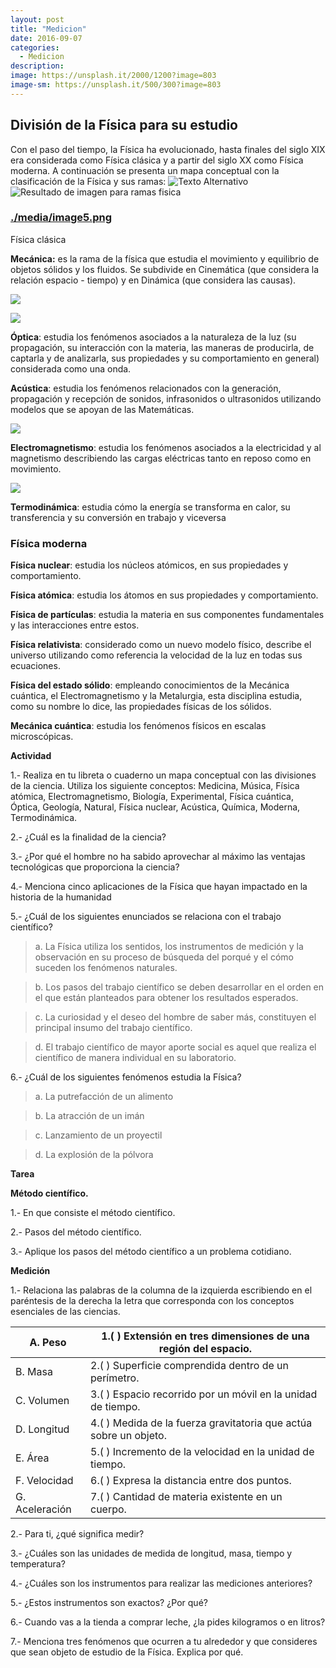 ```yaml
---
layout: post
title: "Medicion"
date: 2016-09-07
categories:
  - Medicion
description: 
image: https://unsplash.it/2000/1200?image=803
image-sm: https://unsplash.it/500/300?image=803
---
```

División de la Física para su estudio
-------------------------------------

Con el paso del tiempo, la Física ha evolucionado, hasta finales del siglo XIX
era considerada como Física clásica y a partir del siglo XX como Física moderna.
A continuación se presenta un mapa conceptual con la clasificación de la Física
y sus ramas:
![Texto Alternativo](./media/e0d62fe2a75a0075eb36d9f2c9339242.png "Título Opcional")
![Resultado de imagen para ramas fisica](media/e0d62fe2a75a0075eb36d9f2c9339242.png)

### [./media/image5.png](./media/image5.png)

Física clásica

**Mecánica:** es la rama de la física que estudia el movimiento y equilibrio de
objetos sólidos y los fluidos. Se subdivide en Cinemática (que considera la
relación espacio - tiempo) y en Dinámica (que considera las causas).

![](media/1c0dfaf9fa313a7398b1bc6a434159d8.png)

![](media/10a3fdb19540d0f0afbc60244a53bba9.png)

**Óptica**: estudia los fenómenos asociados a la naturaleza de la luz (su
propagación, su interacción con la materia, las maneras de producirla, de
captarla y de analizarla, sus propiedades y su comportamiento en general)
considerada como una onda.

**Acústica**: estudia los fenómenos relacionados con la generación, propagación
y recepción de sonidos, infrasonidos o ultrasonidos utilizando modelos que se
apoyan de las Matemáticas.

![](media/ad45df67ada4be999550ba98209dc867.png)

**Electromagnetismo**: estudia los fenómenos asociados a la electricidad y al
magnetismo describiendo las cargas eléctricas tanto en reposo como en
movimiento.

![](media/981ebee76a4bb9b108320e1fb5af4856.png)

**Termodinámica**: estudia cómo la energía se transforma en calor, su
transferencia y su conversión en trabajo y viceversa

### Física moderna 

**Física nuclear**: estudia los núcleos atómicos, en sus propiedades y
comportamiento.

**Física atómica**: estudia los átomos en sus propiedades y comportamiento.

**Física de partículas**: estudia la materia en sus componentes fundamentales y
las interacciones entre estos.

**Física relativista**: considerado como un nuevo modelo físico, describe el
universo utilizando como referencia la velocidad de la luz en todas sus
ecuaciones.

**Física del estado sólido**: empleando conocimientos de la Mecánica cuántica,
el Electromagnetismo y la Metalurgia, esta disciplina estudia, como su nombre lo
dice, las propiedades físicas de los sólidos.

**Mecánica cuántica**: estudia los fenómenos físicos en escalas microscópicas.

**Actividad**

1.- Realiza en tu libreta o cuaderno un mapa conceptual con las divisiones de la
ciencia. Utiliza los siguiente conceptos: Medicina, Música, Física atómica,
Electromagnetismo, Biología, Experimental, Física cuántica, Óptica, Geología,
Natural, Física nuclear, Acústica, Química, Moderna, Termodinámica.

2.- ¿Cuál es la finalidad de la ciencia?

3.- ¿Por qué el hombre no ha sabido aprovechar al máximo las ventajas
tecnológicas que proporciona la ciencia?

4.- Menciona cinco aplicaciones de la Física que hayan impactado en la historia
de la humanidad

5.- ¿Cuál de los siguientes enunciados se relaciona con el trabajo científico?

>   a. La Física utiliza los sentidos, los instrumentos de medición y la
>   observación en su proceso de búsqueda del porqué y el cómo suceden los
>   fenómenos naturales.

>   b. Los pasos del trabajo científico se deben desarrollar en el orden en el
>   que están planteados para obtener los resultados esperados.

>   c. La curiosidad y el deseo del hombre de saber más, constituyen el
>   principal insumo del trabajo científico.

>   d. El trabajo científico de mayor aporte social es aquel que realiza el
>   científico de manera individual en su laboratorio.

6.- ¿Cuál de los siguientes fenómenos estudia la Física?

>   a. La putrefacción de un alimento

>   b. La atracción de un imán

>   c. Lanzamiento de un proyectil

>   d. La explosión de la pólvora

**Tarea**

**Método científico.**

1.- En que consiste el método científico.

2.- Pasos del método científico.

3.- Aplique los pasos del método científico a un problema cotidiano.

**Medición**

1.- Relaciona las palabras de la columna de la izquierda escribiendo en el
paréntesis de la derecha la letra que corresponda con los conceptos esenciales
de las ciencias.

| A. Peso        | 1.( ) Extensión en tres dimensiones de una región del espacio.    |
|----------------|-------------------------------------------------------------------|
| B. Masa        | 2.( ) Superficie comprendida dentro de un perímetro.              |
| C. Volumen     | 3.( ) Espacio recorrido por un móvil en la unidad de tiempo.      |
| D. Longitud    | 4.( ) Medida de la fuerza gravitatoria que actúa sobre un objeto. |
| E. Área        | 5.( ) Incremento de la velocidad en la unidad de tiempo.          |
| F. Velocidad   | 6.( ) Expresa la distancia entre dos puntos.                      |
| G. Aceleración | 7.( ) Cantidad de materia existente en un cuerpo.                 |

2.- Para ti, ¿qué significa medir?

3.- ¿Cuáles son las unidades de medida de longitud, masa, tiempo y temperatura?

4.- ¿Cuáles son los instrumentos para realizar las mediciones anteriores?

5.- ¿Estos instrumentos son exactos? ¿Por qué?

6.- Cuando vas a la tienda a comprar leche, ¿la pides kilogramos o en litros?

7.- Menciona tres fenómenos que ocurren a tu alrededor y que consideres que sean
objeto de estudio de la Física. Explica por qué.
